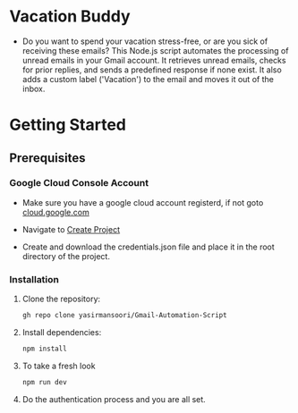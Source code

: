 # Vacation Buddy
- Do you want to spend your vacation stress-free, or are you sick of receiving these emails? This Node.js script automates the processing of unread emails in your Gmail account. It retrieves unread emails, checks for prior replies, and sends a predefined response if none exist. It also adds a custom label ('Vacation') to the email and moves it out of the inbox.
# Getting Started
## Prerequisites
### Google Cloud Console Account
- Make sure you have a google cloud account registerd, if not goto [cloud.google.com](https://accounts.google.com/InteractiveLogin/signinchooser?continue=https%3A%2F%2Fconsole.cloud.google.com%2Ffreetrial%3Ffacet_utm_source%3D01%26facet_utm_campaign%3D01%26facet_utm_medium%3D01%26facet_url%3Dhttps%3A%2F%2Fcloud.google.com&followup=https%3A%2F%2Fconsole.cloud.google.com%2Ffreetrial%3Ffacet_utm_source%3D01%26facet_utm_campaign%3D01%26facet_utm_medium%3D01%26facet_url%3Dhttps%3A%2F%2Fcloud.google.com&osid=1&passive=1209600&service=cloudconsole&ifkv=AVQVeyxTyKEP7qHJJUCVbJvYQqVyuhGtkuuEq3D3FvNcM8U8V7rry3m2LB6J5pKy4pBA2tI--uTbLw&theme=glif&flowName=GlifWebSignIn&flowEntry=ServiceLogin)

- Navigate to [Create Project](https://console.cloud.google.com/projectcreate?previousPage=%2Fhome%2Fdashboard%3Fproject%3Dopeninappchallenge&organizationId=0)

- Create and download the credentials.json file and place it in the root directory of the project.
### Installation
1. Clone the repository:

   ```bash
   gh repo clone yasirmansoori/Gmail-Automation-Script
2. Install dependencies:

     ```bash
    npm install
3. To take a fresh look 
   
     ```bash
    npm run dev    
4. Do the authentication process and you are all set.